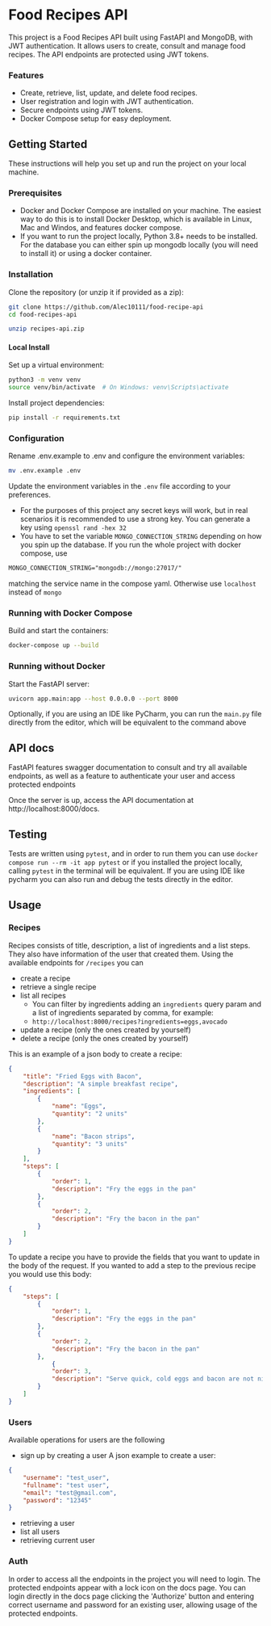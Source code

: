 # Food Recipes API

This project is a Food Recipes API built using FastAPI and MongoDB, with JWT authentication. It allows users to create, consult and manage food recipes. The API endpoints are protected using JWT tokens.
### Features
- Create, retrieve, list, update, and delete food recipes. 
- User registration and login with JWT authentication. 
- Secure endpoints using JWT tokens.
- Docker Compose setup for easy deployment.

## Getting Started

These instructions will help you set up and run the project on your local machine.

### Prerequisites

- Docker and Docker Compose are installed on your machine. The easiest way to do this is to install Docker Desktop, which is available in Linux, Mac and Windos, and features docker compose.
- If you want to run the project locally, Python 3.8+ needs to be installed. For the database you can either spin up mongodb locally (you will need to install it) or using a docker container.

### Installation

Clone the repository (or unzip it if provided as a zip):

```bash
git clone https://github.com/Alec10111/food-recipe-api
cd food-recipes-api
```
```bash
unzip recipes-api.zip
```
#### Local Install
Set up a virtual environment:

```bash
python3 -m venv venv
source venv/bin/activate  # On Windows: venv\Scripts\activate
```
Install project dependencies:

```bash
pip install -r requirements.txt
```

### Configuration

Rename .env.example to .env and configure the environment variables:

```bash
mv .env.example .env
```
Update the environment variables in the `.env` file according to your preferences.
- For the purposes of this project any secret keys will work, but in real scenarios it is recommended to use a strong key. You can generate a key using `openssl rand -hex 32`
- You have to set the variable `MONGO_CONNECTION_STRING` depending on how you spin up the database. If you run the whole project with docker compose, use 
```txt
MONGO_CONNECTION_STRING="mongodb://mongo:27017/"
```
matching the service name in the compose yaml. Otherwise use `localhost` instead of `mongo`

### Running with Docker Compose

Build and start the containers:

```bash
docker-compose up --build
```

### Running without Docker

Start the FastAPI server:

```bash
uvicorn app.main:app --host 0.0.0.0 --port 8000
```
Optionally, if you are using an IDE like PyCharm, you can run the `main.py` file directly from the editor, which will be equivalent to the command above

## API docs
FastAPI features swagger documentation to consult and try all available endpoints, as well as a feature to authenticate your user and access protected endpoints

Once the server is up, access the API documentation at http://localhost:8000/docs.

## Testing
Tests are written using `pytest`, and in order to run them you can use `docker compose run --rm -it app pytest` or if you installed the project locally, calling `pytest` in the terminal will be equivalent.
If you are using IDE like pycharm you can also run and debug the tests directly in the editor.

## Usage

### Recipes
Recipes consists of title, description, a list of ingredients and a list steps. They also have information of the user that created them.
Using the available endpoints for `/recipes` you can 
- create a recipe
- retrieve a single recipe
- list all recipes
  - You can filter by ingredients adding an `ingredients` query param and a list of ingredients separated by comma, for example:
  - `http://localhost:8000/recipes?ingredients=eggs,avocado`
- update a recipe (only the ones created by yourself)
- delete a recipe (only the ones created by yourself)

This is an example of a json body to create a recipe:
```json
{
	"title": "Fried Eggs with Bacon",
	"description": "A simple breakfast recipe",
	"ingredients": [
		{
			"name": "Eggs",
			"quantity": "2 units"
		},
		{
			"name": "Bacon strips",
			"quantity": "3 units"
		}
	],
	"steps": [
		{
			"order": 1,
			"description": "Fry the eggs in the pan"
		},
		{
			"order": 2,
			"description": "Fry the bacon in the pan"
		}
	]
}
```
To update a recipe you have to provide the fields that you want to update in the body of the request. If you wanted to add a step to the previous recipe you would use this body:
```json
{
	"steps": [
		{
			"order": 1,
			"description": "Fry the eggs in the pan"
		},
		{
			"order": 2,
			"description": "Fry the bacon in the pan"
		},
      		{
			"order": 3,
			"description": "Serve quick, cold eggs and bacon are not nice"
		}
	]
}
```
### Users
Available operations for users are the following
- sign up by creating a user
A json example to create a user:
```json
{
	"username": "test_user",
	"fullname": "test user",
	"email": "test@gmail.com",
	"password": "12345"
}
```
- retrieving a user
- list all users
- retrieving current user

### Auth
In order to access all the endpoints in the project you will need to login. The protected endpoints appear with a lock icon on the docs page. You can login directly in the docs page clicking the 'Authorize' button and entering correct username and password for an existing user, allowing usage of the protected endpoints.
